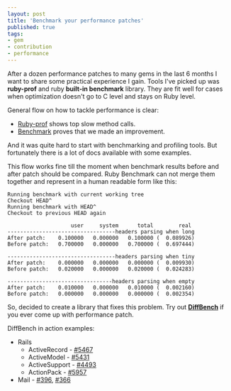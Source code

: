 ```yaml
---
layout: post
title: 'Benchmark your performance patches'
published: true
tags: 
- gem
- contribution
- performance
---
```


After a dozen performance patches to many gems in the last 6 months I want to share some practical experience I gain. 
Tools I've picked up was **ruby-prof** and ruby **built-in benchmark** library.
They are fit well for cases when optimization doesn't go to C level and stays on Ruby level. 

<!--more-->

General flow on how to tackle performance is clear:

* [Ruby-prof](https://github.com/rdp/ruby-prof#ruby-prof-api) shows top slow method calls.
* [Benchmark](http://ruby-doc.org/stdlib-1.9.2/libdoc/benchmark/rdoc/Benchmark.html) proves that we made an improvement.

And it was quite hard to start with benchmarking and profiling tools. But fortunately there is a lot of docs available with some examples.

This flow works fine till the moment when benchmark results before and after patch should be compared. 
Ruby Benchmark can not merge them together and represent in a human readable form like this:

    Running benchmark with current working tree
    Checkout HEAD^
    Running benchmark with HEAD^
    Checkout to previous HEAD again

                        user     system      total        real
    ----------------------------------headers parsing when long
    After patch:    0.100000   0.000000   0.100000 (  0.089926)
    Before patch:   0.700000   0.000000   0.700000 (  0.697444)

    ----------------------------------headers parsing when tiny
    After patch:    0.000000   0.000000   0.000000 (  0.009930)
    Before patch:   0.020000   0.000000   0.020000 (  0.024283)

    ---------------------------------headers parsing when empty
    After patch:    0.010000   0.000000   0.010000 (  0.002160)
    Before patch:   0.000000   0.000000   0.000000 (  0.002354)

So, decided to create a library that fixes this problem.
Try out **[DiffBench](https://github.com/bogdan/diffbench)** if you ever come up with performance patch.

DiffBench in action examples:

* Rails
  * ActiveRecord - [#5467](https://github.com/rails/rails/pull/5467)
  * ActiveModel - [#5431](https://github.com/rails/rails/pull/5431)
  * ActiveSupport - [#4493](https://github.com/rails/rails/pull/4493)
  * ActionPack - [#5957](https://github.com/rails/rails/pull/5957)
* Mail - [#396](https://github.com/mikel/mail/pull/369), [#366](https://github.com/mikel/mail/pull/366)



